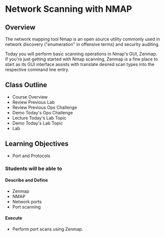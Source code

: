 # Network Scanning with NMAP

## Overview

The network mapping tool Nmap is an open source utility commonly used in network discovery ("enumeration" in offensive terms) and security auditing.

Today you will perform basic scanning operations in Nmap's GUI, Zenmap. If you're just getting started with Nmap scanning, Zenmap is a fine place to start as its GUI interface assists with translate desired scan types into the respective command line entry.

## Class Outline

- Course Overview
- Review Previous Lab
- Review Previous Ops Challenge
- Demo Today's Ops Challenge
- Lecture Today's Lab Topic
- Demo Today's Lab Topic
- Lab

## Learning Objectives

- Port and Protocols

### Students will be able to

#### Describe and Define

- Zenmap
- NMAP
- Network ports
- Port scanning

#### Execute

- Perform port scans using Zenmap.
